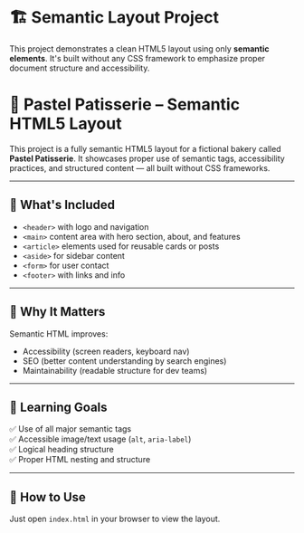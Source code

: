 # 🏗️ Semantic Layout Project

This project demonstrates a clean HTML5 layout using only **semantic elements**. It's built without any CSS framework to emphasize proper document structure and accessibility.

# 🧁 Pastel Patisserie – Semantic HTML5 Layout

This project is a fully semantic HTML5 layout for a fictional bakery called **Pastel Patisserie**. It showcases proper use of semantic tags, accessibility practices, and structured content — all built without CSS frameworks.

---

## 📄 What's Included

- `<header>` with logo and navigation
- `<main>` content area with hero section, about, and features
- `<article>` elements used for reusable cards or posts
- `<aside>` for sidebar content
- `<form>` for user contact
- `<footer>` with links and info

---

## 🎯 Why It Matters

Semantic HTML improves:
- Accessibility (screen readers, keyboard nav)
- SEO (better content understanding by search engines)
- Maintainability (readable structure for dev teams)

---

## 🧠 Learning Goals

✅ Use of all major semantic tags  
✅ Accessible image/text usage (`alt`, `aria-label`)  
✅ Logical heading structure  
✅ Proper HTML nesting and structure

---

## 🚀 How to Use

Just open `index.html` in your browser to view the layout.  
